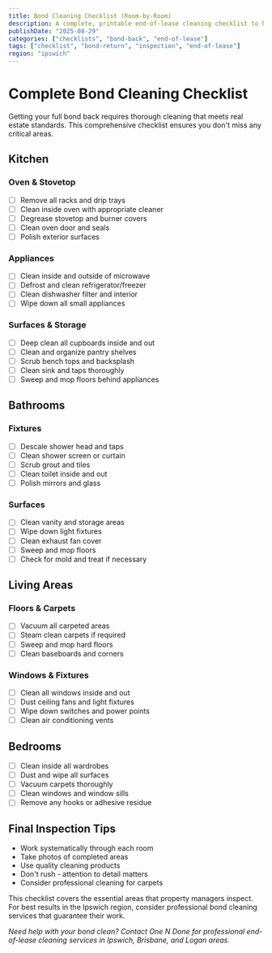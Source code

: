 ```yaml
---
title: Bond Cleaning Checklist (Room-by-Room)
description: A complete, printable end-of-lease cleaning checklist to help you pass inspection and get your full bond back.
publishDate: "2025-08-29"
categories: ["checklists", "bond-back", "end-of-lease"]
tags: ["checklist", "bond-return", "inspection", "end-of-lease"]
region: "ipswich"
---
```


# Complete Bond Cleaning Checklist

Getting your full bond back requires thorough cleaning that meets real estate standards. This comprehensive checklist ensures you don't miss any critical areas.

## Kitchen

### Oven & Stovetop
- [ ] Remove all racks and drip trays
- [ ] Clean inside oven with appropriate cleaner
- [ ] Degrease stovetop and burner covers
- [ ] Clean oven door and seals
- [ ] Polish exterior surfaces

### Appliances
- [ ] Clean inside and outside of microwave
- [ ] Defrost and clean refrigerator/freezer
- [ ] Clean dishwasher filter and interior
- [ ] Wipe down all small appliances

### Surfaces & Storage
- [ ] Deep clean all cupboards inside and out
- [ ] Clean and organize pantry shelves
- [ ] Scrub bench tops and backsplash
- [ ] Clean sink and taps thoroughly
- [ ] Sweep and mop floors behind appliances

## Bathrooms

### Fixtures
- [ ] Descale shower head and taps
- [ ] Clean shower screen or curtain
- [ ] Scrub grout and tiles
- [ ] Clean toilet inside and out
- [ ] Polish mirrors and glass

### Surfaces
- [ ] Clean vanity and storage areas
- [ ] Wipe down light fixtures
- [ ] Clean exhaust fan cover
- [ ] Sweep and mop floors
- [ ] Check for mold and treat if necessary

## Living Areas

### Floors & Carpets
- [ ] Vacuum all carpeted areas
- [ ] Steam clean carpets if required
- [ ] Sweep and mop hard floors
- [ ] Clean baseboards and corners

### Windows & Fixtures
- [ ] Clean all windows inside and out
- [ ] Dust ceiling fans and light fixtures
- [ ] Wipe down switches and power points
- [ ] Clean air conditioning vents

## Bedrooms

- [ ] Clean inside all wardrobes
- [ ] Dust and wipe all surfaces
- [ ] Vacuum carpets thoroughly
- [ ] Clean windows and window sills
- [ ] Remove any hooks or adhesive residue

## Final Inspection Tips

- Work systematically through each room
- Take photos of completed areas
- Use quality cleaning products
- Don't rush - attention to detail matters
- Consider professional cleaning for carpets

This checklist covers the essential areas that property managers inspect. For best results in the Ipswich region, consider professional bond cleaning services that guarantee their work.

*Need help with your bond clean? Contact One N Done for professional end-of-lease cleaning services in Ipswich, Brisbane, and Logan areas.*
